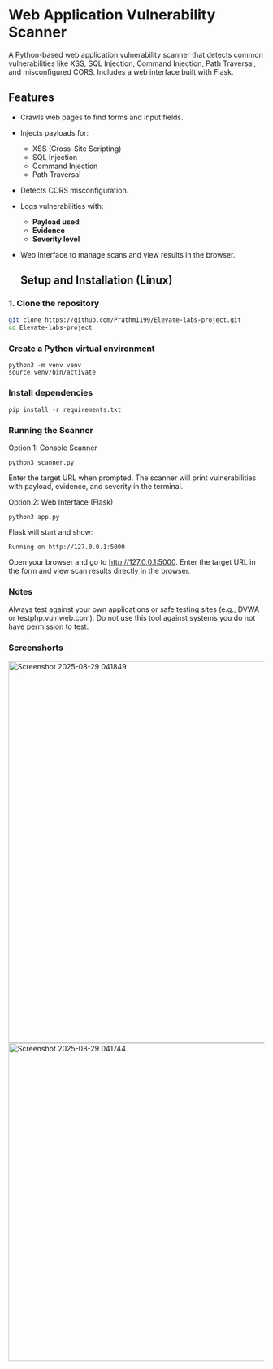 # Web Application Vulnerability Scanner

A Python-based web application vulnerability scanner that detects common vulnerabilities like XSS, SQL Injection, Command Injection, Path Traversal, and misconfigured CORS. Includes a web interface built with Flask.

## Features

- Crawls web pages to find forms and input fields.
- Injects payloads for:
  - XSS (Cross-Site Scripting)
  - SQL Injection
  - Command Injection
  - Path Traversal
- Detects CORS misconfiguration.
- Logs vulnerabilities with:
  - **Payload used**
  - **Evidence**
  - **Severity level**
- Web interface to manage scans and view results in the browser.

  ## Setup and Installation (Linux)

### 1. Clone the repository
```bash
git clone https://github.com/Prathm1199/Elevate-labs-project.git
cd Elevate-labs-project
```
### Create a Python virtual environment
```
python3 -m venv venv
source venv/bin/activate
```
### Install dependencies
```
pip install -r requirements.txt
```
### Running the Scanner
Option 1: Console Scanner
```
python3 scanner.py
```
Enter the target URL when prompted.
The scanner will print vulnerabilities with payload, evidence, and severity in the terminal.

Option 2: Web Interface (Flask)
```
python3 app.py
```
Flask will start and show:
```
Running on http://127.0.0.1:5000
```
Open your browser and go to http://127.0.0.1:5000.
Enter the target URL in the form and view scan results directly in the browser.

### Notes
Always test against your own applications or safe testing sites (e.g., DVWA or testphp.vulnweb.com).
Do not use this tool against systems you do not have permission to test.

### Screenshorts
<img width="1816" height="752" alt="Screenshot 2025-08-29 041849" src="https://github.com/user-attachments/assets/febe9d12-3e65-416b-bc4c-6c89c96e89da" />
<img width="1714" height="626" alt="Screenshot 2025-08-29 041744" src="https://github.com/user-attachments/assets/c86066ac-199b-42fc-8a14-9c7abd441c81" />

